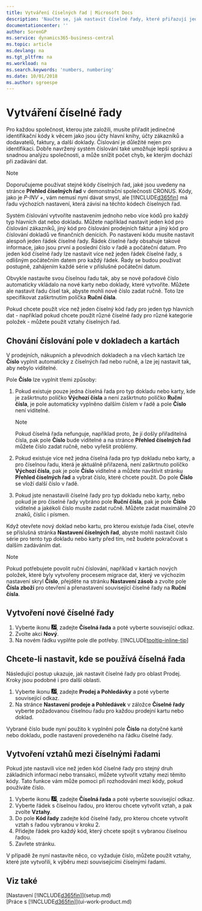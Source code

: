 ```yaml
---
title: Vytváření číselných řad | Microsoft Docs
description: 'Naučte se, jak nastavit číselné řady, které přiřazují jedinečné kódy ID k účtům a dokladům v Business Central.'
documentationcenter: ''
author: SorenGP
ms.service: dynamics365-business-central
ms.topic: article
ms.devlang: na
ms.tgt_pltfrm: na
ms.workload: na
ms.search.keywords: 'numbers, numbering'
ms.date: 10/01/2018
ms.author: sgroespe
---
```

# <a name="create-number-series"></a>Vytváření číselné řady
Pro každou společnost, kterou jste založili, musíte přiřadit jedinečné identifikační kódy k věcem jako jsou účty hlavní knihy, účty zákazníků a dodavatelů, faktury, a další doklady. Číslování je důležité nejen pro identifikaci. Dobře navržený systém číslování také umožňuje lepší správu a snadnou analýzu společnosti, a může snížit počet chyb, ke kterým dochází při zadávání dat.

> [!NOTE]  
>   Doporučujeme používat stejné kódy číselných řad, jaké jsou uvedeny na stránce **Přehled číselných řad** v demonstrační společnosti CRONUS. Kódy, jako je *P-INV +*, vám nemusí nyní dávat smysl, ale [!INCLUDE[d365fin](includes/d365fin_md.md)] má řadu výchozích nastavení, která závisí na těchto kódech číselných řad.

Systém číslování vytvoříte nastavením jednoho nebo více kódů pro každý typ hlavních dat nebo dokladu. Můžete například nastavit jeden kód pro číslování zákazníků, jiný kód pro číslování prodejních faktur a jiný kód pro číslování dokladů ve finančních denících. Po nastavení kódu musíte nastavit alespoň jeden řádek číselné řady. Řádek číselné řady obsahuje takové informace, jako jsou první a poslední číslo v řadě a počáteční datum. Pro jeden kód číselné řady lze nastavit více než jeden řádek číselné řady, s odlišným počátečním datem pro každý řádek. Řady se budou používat postupně, zahájením každé série v příslušné počáteční datum.

Obvykle nastavíte svou číselnou řadu tak, aby se nové pořadové číslo automaticky vkládalo na nové karty nebo doklady, které vytvoříte. Můžete ale nastavit řadu čísel tak, abyste mohli nové číslo zadat ručně. Toto lze specifikovat zaškrtnutím políčka **Ruční čísla**.

Pokud chcete použít více než jeden číselný kód řady pro jeden typ hlavních dat - například pokud chcete použít různé číselné řady pro různé kategorie položek - můžete použít vztahy číselných řad.

## <a name="behavior-of-the-no-field-on-documents-and-cards"></a>Chování číslování pole v dokladech a kartách
V prodejních, nákupních a převodních dokladech a na všech kartách lze **Číslo** vyplnit automaticky z číselných řad nebo ručně, a lze jej nastavit tak, aby nebylo viditelné.

Pole **Číslo** lze vyplnit třemi způsoby:

1. Pokud existuje pouze jedna číselná řada pro typ dokladu nebo karty, kde je zaškrtnuto políčko **Výchozí čísla** a není zaškrtnuto políčko **Ruční čísla**, je pole automaticky vyplněno dalším číslem v řadě a pole **Číslo** není viditelné.

    > [!NOTE]  
    > Pokud číselná řada nefunguje, například proto, že jí došly přiřaditelná čísla, pak pole **Číslo** bude viditelné a na stránce **Přehled číselných řad** můžete číslo zadat ručně, nebo vyřešit problémy.

2. Pokud existuje více než jedna číselná řada pro typ dokladu nebo karty, a pro číselnou řadu, která je aktuálně přiřazená, není zaškrtnuto políčko **Výchozí čísla**, pak je pole **Číslo** viditelné a můžete navštívit stránku **Přehled číselných řad** a vybrat číslo, které chcete použít. Do pole **Číslo** se vloží další číslo v  řadě.

3. Pokud jste nenastavili číselné řady pro typ dokladu nebo karty, nebo pokud je pro číselné řady vybráno pole **Ruční čísla**, pak je pole **Číslo** viditelné a jakékoli číslo musíte zadat ručně. Můžete zadat maximálně 20 znaků, číslic i písmen.

Když otevřete nový doklad nebo kartu, pro kterou existuje řada čísel, otevře se příslušná stránka **Nastavení číselných řad**, abyste mohli nastavit číslo série pro tento typ dokladu nebo karty před tím, než budete pokračovat s dalším zadáváním dat.

> [!NOTE]  
> Pokud potřebujete povolit ruční číslování, například v kartách nových položek, které byly vytvořeny procesem migrace dat, který ve výchozím nastavení skryl **Číslo**, přejděte na stránku **Nastavení zásob** a zvolte pole **Čísla zboží** pro otevření a přenastavení související číselné řady na **Ruční čísla**.

## <a name="to-create-a-new-number-series"></a>Vytvoření nové číselné řady
1. Vyberte ikonu ![Žárovky, která otevře funkci Řekněte mi](media/ui-search/search_small.png "Řekněte mi, co chcete dělat"), zadejte **Číselná řada** a poté vyberte související odkaz.
2. Zvolte akci **Nový**.
3. Na novém řádku vyplňte pole dle potřeby. [!INCLUDE[tooltip-inline-tip](includes/tooltip-inline-tip_md.md)]

## <a name="to-set-up-where-a-number-series-is-used"></a>Chcete-li nastavit, kde se používá číselná řada
Následující postup ukazuje, jak nastavit číselné řady pro oblast Prodej. Kroky jsou podobné i pro další oblasti.
1. Vyberte ikonu ![Žárovky, která otevře funkci Řekněte mi](media/ui-search/search_small.png "Řekněte mi, co chcete dělat"), zadejte **Prodej a Pohledávky** a poté vyberte související odkaz.
2. Na stránce **Nastavení prodeje a Pohledávek** v záložce **Číselné řady** vyberte požadovanou číselnou řadu pro každou prodejní kartu nebo doklad.

Vybrané číslo bude nyní použito k vyplnění pole **Číslo** na dotyčné kartě nebo dokladu, podle nastavení provedeného na řádku číselné řady.

## <a name="to-create-relationships-between-number-series"></a>Vytvoření vztahů mezi číselnými řadami
Pokud jste nastavili více než jeden kód číselné řady pro stejný druh základních informací nebo transakcí, můžete vytvořit vztahy mezi těmito kódy. Tato funkce vám může pomoci při rozhodování mezi kódy, pokud používáte číslo.

1. Vyberte ikonu ![Žárovky, která otevře funkci Řekněte mi](media/ui-search/search_small.png "Řekněte mi, co chcete dělat"), zadejte **Číselná řada** a poté vyberte související odkaz.
2. Vyberte řádek s číselnou řadou, pro kterou chcete vytvořit vztah, a pak zvolte **Vztahy**.
3. Do pole **Kód řady** zadejte kód číselné řady, pro kterou chcete vytvořit vztah s řadou vybranou v kroku 2.
4. Přidejte řádek pro každý kód, který chcete spojit s vybranou číselnou řadou.
5. Zavřete stránku.

V případě že nyní nastavíte něco, co vyžaduje číslo, můžete použít vztahy, které jste vytvořili, k výběru mezi souvisejícími číselnými řadami.

## <a name="see-also"></a>Viz také
[Nastavení [!INCLUDE[d365fin](includes/d365fin_md.md)]](setup.md)  
[Práce s [!INCLUDE[d365fin](includes/d365fin_md.md)]](ui-work-product.md)  
